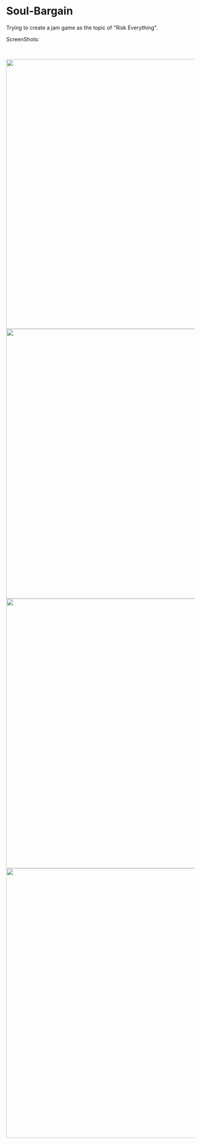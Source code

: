 # Soul-Bargain
Trying to create a jam game as the topic of "Risk Everything".

ScreenShots:

<br>

<p float="left">

  <img src="https://github.com/Muzrottle/Soul-Bargain/assets/57044969/d7fcab63-ffd5-4634-a659-aa116acc03a1.png"  width="720" />
 
  <img src="https://github.com/Muzrottle/Soul-Bargain/assets/57044969/b39adf13-afda-44ba-ab7a-8dadd7bb7755.png"  width="720" />

  <img src="https://github.com/Muzrottle/Soul-Bargain/assets/57044969/a9c3c7eb-3780-408d-ba38-4e5f68f7c244.png"  width="720" />

  <img src="https://github.com/Muzrottle/Soul-Bargain/assets/57044969/0cbc1520-62f1-4455-b22a-d0b525a03838.png"  width="720" />

</p>

<br>
